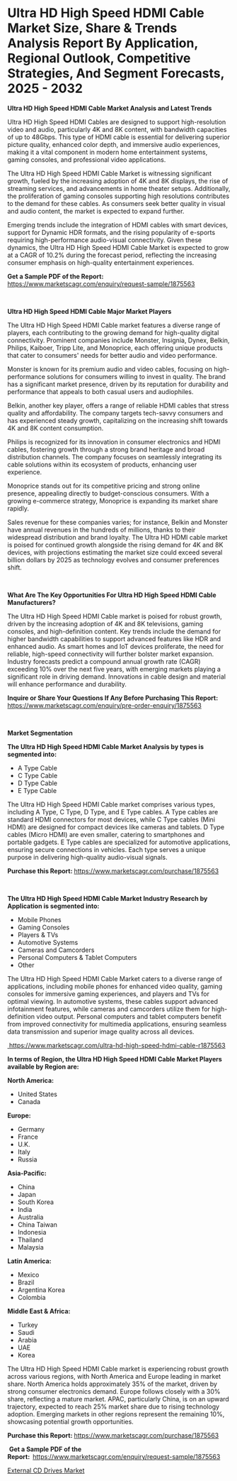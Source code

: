 <p><h1>Ultra HD High Speed HDMI Cable Market Size, Share & Trends Analysis Report By Application, Regional Outlook, Competitive Strategies, And Segment Forecasts, 2025 - 2032</h1></p><p><strong>Ultra HD High Speed HDMI Cable Market Analysis and Latest Trends</strong></p>
<p><p>Ultra HD High Speed HDMI Cables are designed to support high-resolution video and audio, particularly 4K and 8K content, with bandwidth capacities of up to 48Gbps. This type of HDMI cable is essential for delivering superior picture quality, enhanced color depth, and immersive audio experiences, making it a vital component in modern home entertainment systems, gaming consoles, and professional video applications.</p><p>The Ultra HD High Speed HDMI Cable Market is witnessing significant growth, fueled by the increasing adoption of 4K and 8K displays, the rise of streaming services, and advancements in home theater setups. Additionally, the proliferation of gaming consoles supporting high resolutions contributes to the demand for these cables. As consumers seek better quality in visual and audio content, the market is expected to expand further.</p><p>Emerging trends include the integration of HDMI cables with smart devices, support for Dynamic HDR formats, and the rising popularity of e-sports requiring high-performance audio-visual connectivity. Given these dynamics, the Ultra HD High Speed HDMI Cable Market is expected to grow at a CAGR of 10.2% during the forecast period, reflecting the increasing consumer emphasis on high-quality entertainment experiences.</p></p>
<p><strong>Get a Sample PDF of the Report:&nbsp;</strong> <a href="https://www.marketscagr.com/enquiry/request-sample/1875563?utm_campaign=3368&utm_medium=2&utm_source=Github&utm_content=ia&utm_term=06042025&utm_id=ultra-hd-high-speed-hdmi-cable">https://www.marketscagr.com/enquiry/request-sample/1875563</a></p>
<p>&nbsp;</p>
<p><strong>Ultra HD High Speed HDMI Cable Major Market Players</strong></p>
<p><p>The Ultra HD High Speed HDMI Cable market features a diverse range of players, each contributing to the growing demand for high-quality digital connectivity. Prominent companies include Monster, Insignia, Dynex, Belkin, Philips, Kaiboer, Tripp Lite, and Monoprice, each offering unique products that cater to consumers' needs for better audio and video performance.</p><p>Monster is known for its premium audio and video cables, focusing on high-performance solutions for consumers willing to invest in quality. The brand has a significant market presence, driven by its reputation for durability and performance that appeals to both casual users and audiophiles. </p><p>Belkin, another key player, offers a range of reliable HDMI cables that stress quality and affordability. The company targets tech-savvy consumers and has experienced steady growth, capitalizing on the increasing shift towards 4K and 8K content consumption.</p><p>Philips is recognized for its innovation in consumer electronics and HDMI cables, fostering growth through a strong brand heritage and broad distribution channels. The company focuses on seamlessly integrating its cable solutions within its ecosystem of products, enhancing user experience.</p><p>Monoprice stands out for its competitive pricing and strong online presence, appealing directly to budget-conscious consumers. With a growing e-commerce strategy, Monoprice is expanding its market share rapidly.</p><p>Sales revenue for these companies varies; for instance, Belkin and Monster have annual revenues in the hundreds of millions, thanks to their widespread distribution and brand loyalty. The Ultra HD HDMI cable market is poised for continued growth alongside the rising demand for 4K and 8K devices, with projections estimating the market size could exceed several billion dollars by 2025 as technology evolves and consumer preferences shift.</p></p>
<p>&nbsp;</p>
<p><strong>What Are The Key Opportunities For Ultra HD High Speed HDMI Cable Manufacturers?</strong></p>
<p><p>The Ultra HD High Speed HDMI Cable market is poised for robust growth, driven by the increasing adoption of 4K and 8K televisions, gaming consoles, and high-definition content. Key trends include the demand for higher bandwidth capabilities to support advanced features like HDR and enhanced audio. As smart homes and IoT devices proliferate, the need for reliable, high-speed connectivity will further bolster market expansion. Industry forecasts predict a compound annual growth rate (CAGR) exceeding 10% over the next five years, with emerging markets playing a significant role in driving demand. Innovations in cable design and material will enhance performance and durability.</p></p>
<p><strong>Inquire or Share Your Questions If Any Before Purchasing This Report:</strong> <a href="https://www.marketscagr.com/enquiry/pre-order-enquiry/1875563?utm_campaign=3368&utm_medium=2&utm_source=Github&utm_content=ia&utm_term=06042025&utm_id=ultra-hd-high-speed-hdmi-cable">https://www.marketscagr.com/enquiry/pre-order-enquiry/1875563</a></p>
<p>&nbsp;</p>
<p><strong>Market Segmentation</strong></p>
<p><strong>The Ultra HD High Speed HDMI Cable Market Analysis by types is segmented into:</strong></p>
<p><ul><li>A Type Cable</li><li>C Type Cable</li><li>D Type Cable</li><li>E Type Cable</li></ul></p>
<p><p>The Ultra HD High Speed HDMI Cable market comprises various types, including A Type, C Type, D Type, and E Type cables. A Type cables are standard HDMI connectors for most devices, while C Type cables (Mini HDMI) are designed for compact devices like cameras and tablets. D Type cables (Micro HDMI) are even smaller, catering to smartphones and portable gadgets. E Type cables are specialized for automotive applications, ensuring secure connections in vehicles. Each type serves a unique purpose in delivering high-quality audio-visual signals.</p></p>
<p><strong>Purchase this Report:&nbsp;</strong><a href="https://www.marketscagr.com/purchase/1875563?utm_campaign=3368&utm_medium=2&utm_source=Github&utm_content=ia&utm_term=06042025&utm_id=ultra-hd-high-speed-hdmi-cable">https://www.marketscagr.com/purchase/1875563</a></p>
<p>&nbsp;</p>
<p><strong>The Ultra HD High Speed HDMI Cable Market Industry Research by Application is segmented into:</strong></p>
<p><ul><li>Mobile Phones</li><li>Gaming Consoles</li><li>Players & TVs</li><li>Automotive Systems</li><li>Cameras and Camcorders</li><li>Personal Computers & Tablet Computers</li><li>Other</li></ul></p>
<p><p>The Ultra HD High Speed HDMI Cable Market caters to a diverse range of applications, including mobile phones for enhanced video quality, gaming consoles for immersive gaming experiences, and players and TVs for optimal viewing. In automotive systems, these cables support advanced infotainment features, while cameras and camcorders utilize them for high-definition video output. Personal computers and tablet computers benefit from improved connectivity for multimedia applications, ensuring seamless data transmission and superior image quality across all devices.</p></p>
<p><a href="https://www.marketscagr.com/ultra-hd-high-speed-hdmi-cable-r1875563?utm_campaign=3368&utm_medium=2&utm_source=Github&utm_content=ia&utm_term=06042025&utm_id=ultra-hd-high-speed-hdmi-cable">&nbsp;https://www.marketscagr.com/ultra-hd-high-speed-hdmi-cable-r1875563</a></p>
<p><strong>In terms of Region, the Ultra HD High Speed HDMI Cable Market Players available by Region are:</strong></p>
<p>
    <p> <strong> North America: </strong>
        <ul>
            <li>United States</li>
            <li>Canada</li>
        </ul>
        </p> 
    <p> <strong> Europe: </strong>
        <ul>
            <li>Germany</li>
            <li>France</li>
            <li>U.K.</li>
            <li>Italy</li>
            <li>Russia</li>
        </ul>
        </p> 
    <p> <strong> Asia-Pacific: </strong>
        <ul>
            <li>China</li>
            <li>Japan</li>
            <li>South Korea</li>
            <li>India</li>
            <li>Australia</li>
            <li>China Taiwan</li>
            <li>Indonesia</li>
            <li>Thailand</li>
            <li>Malaysia</li>
        </ul>
        </p> 
    <p> <strong> Latin America: </strong>
        <ul>
            <li>Mexico</li>
            <li>Brazil</li>
            <li>Argentina Korea</li>
            <li>Colombia</li>
        </ul>
        </p> 
    <p> <strong> Middle East & Africa: </strong>
        <ul>
            <li>Turkey</li>
            <li>Saudi</li>
            <li>Arabia</li>
            <li>UAE</li>
            <li>Korea</li>
        </ul>
    </p>
    </p>
<p><p>The Ultra HD High Speed HDMI Cable market is experiencing robust growth across various regions, with North America and Europe leading in market share. North America holds approximately 35% of the market, driven by strong consumer electronics demand. Europe follows closely with a 30% share, reflecting a mature market. APAC, particularly China, is on an upward trajectory, expected to reach 25% market share due to rising technology adoption. Emerging markets in other regions represent the remaining 10%, showcasing potential growth opportunities.</p></p>
<p><strong>Purchase this Report: </strong><a href="https://www.marketscagr.com/purchase/1875563?utm_campaign=3368&utm_medium=2&utm_source=Github&utm_content=ia&utm_term=06042025&utm_id=ultra-hd-high-speed-hdmi-cable">https://www.marketscagr.com/purchase/1875563</a></p>
<p>&nbsp;<strong>Get a Sample PDF of the Report:&nbsp;&nbsp;</strong><a href="https://www.marketscagr.com/enquiry/request-sample/1875563?utm_campaign=3368&utm_medium=2&utm_source=Github&utm_content=ia&utm_term=06042025&utm_id=ultra-hd-high-speed-hdmi-cable">https://www.marketscagr.com/enquiry/request-sample/1875563</a></p>
<p><strong></strong></p>
<p><p><a href="https://github.com/debowflaggqw/Market-Research-Report-List-1/blob/main/external-cd-drives-market.md?utm_campaign=3368&utm_medium=2&utm_source=Github&utm_content=ia&utm_term=06042025&utm_id=ultra-hd-high-speed-hdmi-cable">External CD Drives Market</a></p></p>